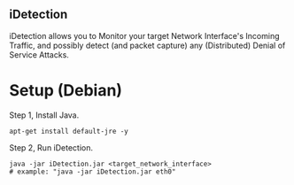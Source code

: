 ## iDetection


iDetection allows you to Monitor your target Network Interface's Incoming Traffic, and possibly detect (and packet capture) any (Distributed) Denial of Service Attacks.


# Setup (Debian)

Step 1, Install Java.
```
apt-get install default-jre -y
```
Step 2, Run iDetection.
```
java -jar iDetection.jar <target_network_interface>
# example: "java -jar iDetection.jar eth0"
```

